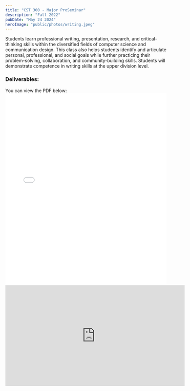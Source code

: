 ```yaml
---
title: "CST 300 - Major ProSeminar"
description: "Fall 2022"
pubDate: "May 24 2024"
heroImage: "public/photos/writing.jpeg"
---
```


Students learn professional writing, presentation, research, and critical-thinking skills
within the diversified fields of computer science and communication design. This class also
helps students identify and articulate personal, professional, and social goals while further
practicing their problem-solving, collaboration, and community-building skills. Students will
demonstrate competence in writing skills at the upper division level.

<h3>Deliverables:</h3>
You can view the PDF below:

<embed src="/public/pdfs/KyleAbstenEthicsPaperFinal.pdf" type="application/pdf" width="100%" height="600px" />
<div class="divider my-2"></div>
<iframe width="560" height="315" src="https://youtube.com/embed/P1vxfeb2z18" frameborder="0" allow="accelerometer; autoplay; clipboard-write; encrypted-media; gyroscope; picture-in-picture" allowfullscreen></iframe>